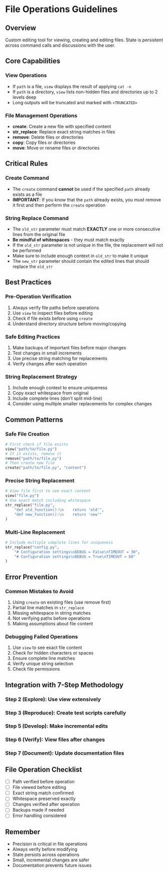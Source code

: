 # File Operations Guidelines

## Overview
Custom editing tool for viewing, creating and editing files. State is persistent across command calls and discussions with the user.

## Core Capabilities

### View Operations
- If `path` is a file, `view` displays the result of applying `cat -n`
- If `path` is a directory, `view` lists non-hidden files and directories up to 2 levels deep
- Long outputs will be truncated and marked with `<TRUNCATED>`

### File Management Operations
- **create**: Create a new file with specified content
- **str_replace**: Replace exact string matches in files
- **remove**: Delete files or directories
- **copy**: Copy files or directories
- **move**: Move or rename files or directories

## Critical Rules

### Create Command
- The `create` command **cannot** be used if the specified `path` already exists as a file
- **IMPORTANT**: If you know that the `path` already exists, you must remove it first and then perform the `create` operation

### String Replace Command
- The `old_str` parameter must match **EXACTLY** one or more consecutive lines from the original file
- **Be mindful of whitespaces** - they must match exactly
- If the `old_str` parameter is not unique in the file, the replacement will not be performed
- Make sure to include enough context in `old_str` to make it unique
- The `new_str` parameter should contain the edited lines that should replace the `old_str`

## Best Practices

### Pre-Operation Verification
1. Always verify file paths before operations
2. Use `view` to inspect files before editing
3. Check if file exists before using `create`
4. Understand directory structure before moving/copying

### Safe Editing Practices
1. Make backups of important files before major changes
2. Test changes in small increments
3. Use precise string matching for replacements
4. Verify changes after each operation

### String Replacement Strategy
1. Include enough context to ensure uniqueness
2. Copy exact whitespace from original
3. Include complete lines (don't split mid-line)
4. Consider using multiple smaller replacements for complex changes

## Common Patterns

### Safe File Creation
```python
# First check if file exists
view("path/to/file.py")
# If it exists, remove it
remove("path/to/file.py")
# Then create new file
create("path/to/file.py", "content")
```

### Precise String Replacement
```python
# View file first to see exact content
view("file.py")
# Use exact match including whitespace
str_replace("file.py", 
    "def old_function():\n    return 'old'",
    "def new_function():\n    return 'new'"
)
```

### Multi-Line Replacement
```python
# Include multiple complete lines for uniqueness
str_replace("config.py",
    "# Configuration settings\nDEBUG = False\nTIMEOUT = 30",
    "# Configuration settings\nDEBUG = True\nTIMEOUT = 60"
)
```

## Error Prevention

### Common Mistakes to Avoid
1. Using `create` on existing files (use remove first)
2. Partial line matches in `str_replace`
3. Missing whitespace in string matches
4. Not verifying paths before operations
5. Making assumptions about file content

### Debugging Failed Operations
1. Use `view` to see exact file content
2. Check for hidden characters or spaces
3. Ensure complete line matches
4. Verify unique string selection
5. Check file permissions

## Integration with 7-Step Methodology

### Step 2 (Explore): Use view extensively
### Step 3 (Reproduce): Create test scripts carefully
### Step 5 (Develop): Make incremental edits
### Step 6 (Verify): View files after changes
### Step 7 (Document): Update documentation files

## File Operation Checklist
- [ ] Path verified before operation
- [ ] File viewed before editing
- [ ] Exact string match confirmed
- [ ] Whitespace preserved exactly
- [ ] Changes verified after operation
- [ ] Backups made if needed
- [ ] Error handling considered

## Remember
- Precision is critical in file operations
- Always verify before modifying
- State persists across operations
- Small, incremental changes are safer
- Documentation prevents future issues